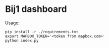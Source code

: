 # Bij1 dashboard

Usage:
```
pip install -r ./requirements.txt
export MAPBOX_TOKEN='<token from mapbox.com>'
python index.py
```
